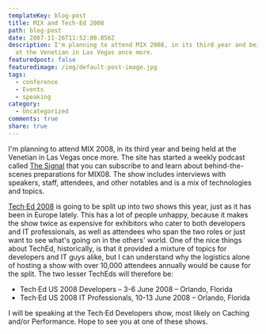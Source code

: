 ```yaml
---
templateKey: blog-post
title: MIX and Tech·Ed 2008
path: blog-post
date: 2007-11-26T11:52:00.856Z
description: I'm planning to attend MIX 2008, in its third year and being held
  at the Venetian in Las Vegas once more.
featuredpost: false
featuredimage: /img/default-post-image.jpg
tags:
  - conference
  - Events
  - speaking
category:
  - Uncategorized
comments: true
share: true
---
```

<!--StartFragment-->

I'm planning to attend MIX 2008, in its third year and being held at the Venetian in Las Vegas once more. The site has started a weekly podcast called [The Signal](http://visitmix.com/blogs/TheSignal) that you can subscribe to and learn about behind-the-scenes preparations for MIX08. The show includes interviews with speakers, staff, attendees, and other notables and is a mix of technologies and topics.

[Tech·Ed 2008](http://www.microsoft.com/events/teched2007/default.mspx) is going to be split up into two shows this year, just as it has been in Europe lately. This has a lot of people unhappy, because it makes the show twice as expensive for exhibitors who cater to both developers and IT professionals, as well as attendees who span the two roles or just want to see what's going on in the others' world. One of the nice things about TechEd, historically, is that it provided a mixture of topics for developers and IT guys alike, but I can understand why the logistics alone of hosting a show with over 10,000 attendees annually would be cause for the split. The two lesser TechEds will therefore be:

* Tech·Ed US 2008 Developers – 3-6 June 2008 – Orlando, Florida
* Tech·Ed US 2008 IT Professionals, 10-13 June 2008 – Orlando, Florida

I will be speaking at the Tech·Ed Developers show, most likely on Caching and/or Performance. Hope to see you at one of these shows.

<!--EndFragment-->